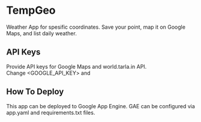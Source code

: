 # TempGeo
Weather App for spesific coordinates. Save your point, map it on Google Maps, and list daily weather.  
## API Keys
Provide API keys for Google Maps and world.tarla.in API.  
Change <GOOGLE_API_KEY> and <APIKEY>  
## How To Deploy
This app can be deployed to Google App Engine. GAE can be configured via app.yaml and requirements.txt files.
